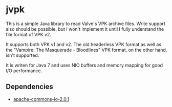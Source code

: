 jvpk
=======

This is a simple Java library to read Valve's VPK archive files.
Write support also should be possible, but I won't implement it until I fully understand the file format of VPK v2.

It supports both VPK v1 and v2. The old headerless VPK format as well as the "Vampire: The Masquerade - Bloodlines" VPK format, on the other hand, isn't supported.

It is writen for Java 7 and uses NIO buffers and memory mapping for good I/O performance.

Dependencies
------------

* [apache-commons-io-2.0.1](http://commons.apache.org/io/)